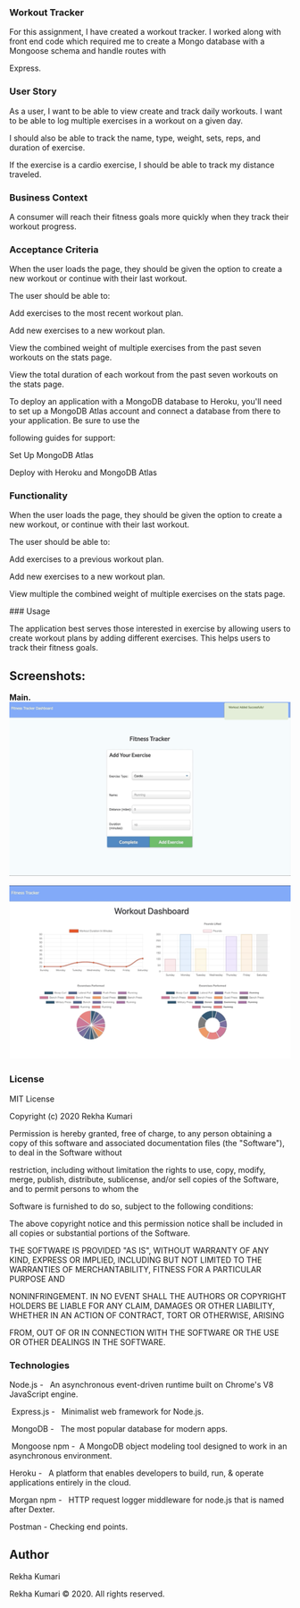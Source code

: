 ### Workout Tracker

For this assignment, I have created a workout tracker. I worked along with front end code which required me to create a Mongo database with a Mongoose schema and handle routes with 

Express.

### User Story

As a user, I want to be able to view create and track daily workouts. I want to be able to log multiple exercises in a workout on a given day. 


I should also be able to track the name, type, weight, sets, reps, and duration of exercise. 


If the exercise is a cardio exercise, I should be able to track my distance traveled.


### Business Context

A consumer will reach their fitness goals more quickly when they track their workout progress.


### Acceptance Criteria

When the user loads the page, they should be given the option to create a new workout or continue with their last workout.


The user should be able to:


Add exercises to the most recent workout plan.


Add new exercises to a new workout plan.


View the combined weight of multiple exercises from the past seven workouts on the stats page.


View the total duration of each workout from the past seven workouts on the stats page.


To deploy an application with a MongoDB database to Heroku, you'll need to set up a MongoDB Atlas account and connect a database from there to your application. Be sure to use the 


following guides for support:


Set Up MongoDB Atlas


Deploy with Heroku and MongoDB Atlas


### Functionality
When the user loads the page, they should be given the option to create a new workout, or continue with their last workout.


The user should be able to:


Add exercises to a previous workout plan.


Add new exercises to a new workout plan.


View multiple the combined weight of multiple exercises on the stats page.

### Usage


The application best serves those interested in exercise by allowing users to create workout plans by adding different exercises. This helps users to track their fitness goals.


## Screenshots:

**Main.**
!["Start Page"](assets/fitness.png "Start page.")

!["Start Page"](assets/stats.png "Start page.")


### License

MIT License

Copyright (c) 2020 Rekha Kumari

Permission is hereby granted, free of charge, to any person obtaining a copy of this software and associated documentation files (the "Software"), to deal in the Software without 


restriction, including without limitation the rights to use, copy, modify, merge, publish, distribute, sublicense, and/or sell copies of the Software, and to permit persons to whom the 


Software is furnished to do so, subject to the following conditions:


The above copyright notice and this permission notice shall be included in all copies or substantial portions of the Software.


THE SOFTWARE IS PROVIDED "AS IS", WITHOUT WARRANTY OF ANY KIND, EXPRESS OR IMPLIED, INCLUDING BUT NOT LIMITED TO THE WARRANTIES OF MERCHANTABILITY, FITNESS FOR A PARTICULAR PURPOSE AND 


NONINFRINGEMENT. IN NO EVENT SHALL THE AUTHORS OR COPYRIGHT HOLDERS BE LIABLE FOR ANY CLAIM, DAMAGES OR OTHER LIABILITY, WHETHER IN AN ACTION OF CONTRACT, TORT OR OTHERWISE, ARISING 


FROM, OUT OF OR IN CONNECTION WITH THE SOFTWARE OR THE USE OR OTHER DEALINGS IN THE SOFTWARE.


### Technologies
 
Node.js -‏‏‎ ‎ ‏‏‎ ‎An asynchronous event-driven runtime built on Chrome's V8 JavaScript engine.
 
 ‏‏‎‏
Express.js - ‎ ‏‏‎ ‎Minimalist web framework for Node.js.

 ‏‏‎‏
MongoDB - ‎ ‏‏‎ ‎The most popular database for modern apps.
 
 ‏
Mongoose npm - ‏‏‎ ‎A MongoDB object modeling tool designed to work in an asynchronous environment.


Heroku -‏‏‎ ‎ ‏‏‎ ‎A platform that enables developers to build, run, & operate applications entirely in the cloud.


Morgan npm -‏‏‎ ‎ ‏‏‎ ‎HTTP request logger middleware for node.js that is named after Dexter.


Postman - Checking end points.

## Author

Rekha Kumari


Rekha Kumari © 2020. All rights reserved.